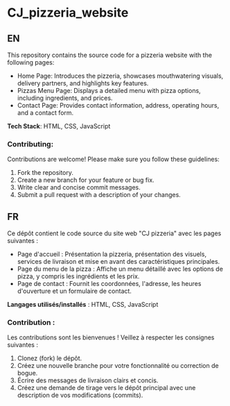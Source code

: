 # CJ_pizzeria_website

## EN

This repository contains the source code for a pizzeria website with the following pages:

+ Home Page: Introduces the pizzeria, showcases mouthwatering visuals, delivery partners, and highlights key features.
+ Pizzas Menu Page: Displays a detailed menu with pizza options, including ingredients, and prices.
+ Contact Page: Provides contact information, address, operating hours, and a contact form.


**Tech Stack**: HTML, CSS, JavaScript


### Contributing:

Contributions are welcome! Please make sure you follow these guidelines:

1. Fork the repository.
2. Create a new branch for your feature or bug fix.
3. Write clear and concise commit messages.
4. Submit a pull request with a description of your changes.



## FR

Ce dépôt contient le code source du site web "CJ pizzeria" avec les pages suivantes :

+ Page d'accueil : Présentation la pizzeria, présentation des visuels, services de livraison et mise en avant des caractéristiques principales.
+ Page du menu de la pizza : Affiche un menu détaillé avec les options de pizza, y compris les ingrédients et les prix.
+ Page de contact : Fournit les coordonnées, l'adresse, les heures d'ouverture et un formulaire de contact.


**Langages utilisés/installés** : HTML, CSS, JavaScript


### Contribution :

Les contributions sont les bienvenues ! Veillez à respecter les consignes suivantes :

1. Clonez (fork) le dépôt.
2. Créez une nouvelle branche pour votre fonctionnalité ou correction de bogue.
3. Écrire des messages de livraison clairs et concis.
4. Créez une demande de tirage vers le dépôt principal avec une description de vos modifications (commits).
